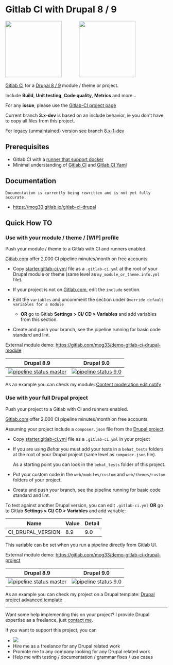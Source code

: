 # Gitlab CI with Drupal 8 / 9

<img src="https://www.drupal.org/files/druplicon-small.png" width="175" style="margin-right:10%;">
<img src="https://about.gitlab.com/images/ci/gitlab-ci-cd-logo_2x.png" width="175">

[Gitlab CI](https://docs.gitlab.com/ee/ci/README.html) for a
[Drupal 8 / 9](https://www.drupal.org) module / theme or project.

Include **Build**,
**Unit testing**, **Code quality**, **Metrics** and more...

For any **issue**, please use the [Gitlab-CI project page](https://gitlab.com/mog33/gitlab-ci-drupal/-/issues)

Current branch **3.x-dev** is based on an include behavior, ie you don't have to copy all files from this project.

For legacy (unmaintained) version see branch [8.x-1-dev](https://gitlab.com/mog33/gitlab-ci-drupal/-/tree/8.x-1-dev)

## Prerequisites

- Gitlab CI with a [runner that support docker](https://docs.gitlab.com/runner/)
- Minimal understanding of [Gitlab CI](https://about.gitlab.com/features/gitlab-ci-cd/) and [Gitlab CI Yaml](https://docs.gitlab.com/ee/ci/yaml)

## Documentation

```
Documentation is currently being rewritten and is not yet fully accurate.
```

* https://mog33.gitlab.io/gitlab-ci-drupal

## Quick How TO

### Use with your module / theme / [WIP] profile

Push your module / theme to a Gitlab with CI and runners enabled.

[Gitlab.com](https://gitlab.com) offer 2,000 CI pipeline minutes/month on free
accounts.

- Copy [starter.gitlab-ci.yml](https://gitlab.com/mog33/gitlab-ci-drupal/-/blob/3.x-dev/starter.gitlab-ci.yml) file as a `.gitlab-ci.yml` at the root of your Drupal module or theme (same level as `my_module_or_theme.info.yml` file).

- If your project is not on [Gitlab.com](https://gitlab.com), edit the `include` section.

- Edit the `variables` and uncomment the section under `Override default variables for a module`

  - **OR** go to Gitlab **Settings > CI/ CD > Variables** and add variables from this section.

- Create and push your branch, see the pipeline running for basic code standard and lint.

External module demo: https://gitlab.com/mog33/demo-gitlab-ci-drupal-module

Drupal 8.9 | Drupal 9.0
:---:|:---:
[![pipeline status master](https://gitlab.com/mog33/demo-gitlab-ci-drupal-module/badges/master/pipeline.svg)](https://gitlab.com/mog33/demo-gitlab-ci-drupal-module/commits/master) | [![pipeline status 9.0](https://gitlab.com/mog33/demo-gitlab-ci-drupal-module/badges/9.0/pipeline.svg)](https://gitlab.com/mog33/demo-gitlab-ci-drupal-module/commits/9.0)

As an example you can check my module:
[Content moderation edit notify](https://gitlab.com/mog33/content_moderation_edit_notify)

### Use with your full Drupal project

Push your project to a Gitlab with CI and runners enabled.

[Gitlab.com](https://gitlab.com) offer 2,000 CI pipeline minutes/month on free
accounts.

Assuming your project include a `composer.json` file from the [Drupal project](https://www.drupal.org/docs/develop/using-composer/using-composer-to-install-drupal-and-manage-dependencies).

- Copy [starter.gitlab-ci.yml](https://gitlab.com/mog33/gitlab-ci-drupal/-/blob/3.x-dev/starter.gitlab-ci.yml) file as a `.gitlab-ci.yml` in your project

- If you are using _Behat_ you must add your tests in a `behat_tests` folders at the root of your Drupal project (same level as `composer.json` file).

  As a starting point you can look in the `behat_tests` folder of this project.

- Put your custom code in the `web/modules/custom` and `web/themes/custom` folders of your project.

- Create and push your branch, see the pipeline running for basic code standard and lint.

To test against another Drupal version, you can edit `.gitlab-ci.yml` **OR** go to Gitlab **Settings > CI/ CD > Variables** and add variable:

Name | Value | Detail
-|-|-
CI_DRUPAL_VERSION | 8.9 | 9.0 | 9.1 are supported

This variable can be set when you run a pipeline directly from Gitlab UI.

External module demo: https://gitlab.com/mog33/demo-gitlab-ci-drupal-project

Drupal 8.9 | Drupal 9.0
:---:|:---:
[![pipeline status master](https://gitlab.com/mog33/demo-gitlab-ci-drupal-project/badges/master/pipeline.svg)](https://gitlab.com/mog33/demo-gitlab-ci-drupal-project/commits/master) | [![pipeline status 9.0](https://gitlab.com/mog33/demo-gitlab-ci-drupal-project/badges/9.0/pipeline.svg)](https://gitlab.com/mog33/demo-gitlab-ci-drupal-project/commits/9.0)

As an example you can check my project on a Drupal template:
[Drupal project advanced template](https://gitlab.com/mog33/drupal-composer-advanced-template)

----

Want some help implementing this on your project? I provide Drupal expertise
as a freelance, just [contact me](https://developpeur-drupal.com/en).

If you want to support this project, you can

- [<img src="https://www.drupal.org/files/images/buy_me_a_coffee.png">](https://bit.ly/34jPKcE)
- Hire me as a freelance for any Drupal related work
- Promote me to any company looking for any Drupal related work
- Help me with testing / documentation / grammar fixes / use cases
